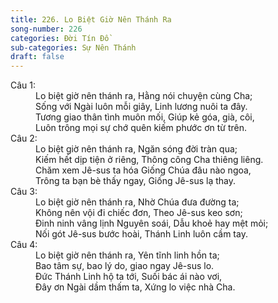 ```yaml
---
title: 226. Lo Biệt Giờ Nên Thánh Ra
song-number: 226
categories: Đời Tín Đồ
sub-categories: Sự Nên Thánh
draft: false
---
```

<dl><dt>Câu 1:</dt><dd data-verse="1">Lo biệt giờ nên thánh ra, Hằng nói chuyện cùng Cha; <br/>Sống với Ngài luôn mỗi giây, Linh lương nuôi ta đây. <br/>Tương giao thân tình muôn mối, Giúp kẻ góa, già, côi, <br/>Luôn trông mọi sự chớ quên kiếm phước ơn từ trên. </dd><dt>Câu 2:</dt><dd data-verse="2">Lo biệt giờ nên thánh ra, Ngăn sóng đời tràn qua; <br/>Kiếm hết dịp tiện ở riêng, Thông công Cha thiêng liêng. <br/>Chăm xem Jê-sus ta hóa Giống Chúa đâu nào ngoa, <br/>Trông ta bạn bè thấy ngay, Giống Jê-sus lạ thay. </dd><dt>Câu 3:</dt><dd data-verse="3">Lo biệt giờ nên thánh ra, Nhờ Chúa đưa đường ta; <br/>Không nên vội đi chiếc đơn, Theo Jê-sus keo sơn; <br/>Đinh ninh vâng lịnh Nguyên soái, Dẫu khoẻ hay mệt mỏi; <br/>Nối gót Jê-sus bước hoài, Thánh Linh luôn cầm tay. </dd><dt>Câu 4:</dt><dd data-verse="3">Lo biệt giờ nên thánh ra, Yên tĩnh linh hồn ta; <br/> Bao tâm sự, bao lý do, giao ngay Jê-sus lo. <br/>Đức Thánh Linh hộ ta tới, Suối bác ái nào vơi, <br/>Đây ơn Ngài dầm thấm ta, Xứng lo việc nhà Cha. </dd></dl>